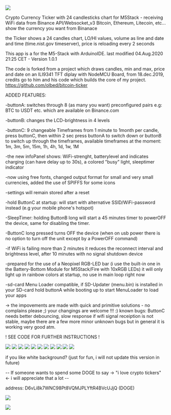 ![](preview/IMG_1.jpg)
 
Crypto Currency Ticker with 24 candlesticks chart for M5Stack - receiving WiFi data from Binance API/Websocket_v3 
Bitcoin, Ethereum, Litecoin, etc... show the currency you want from Binanace

the Ticker shows a 24 candles chart, LO/HI values, volume as line and date and time (time.nist.gov timeserver), price is reloading every 2 seconds

This app is a for the M5-Stack with ArduinoIDE. last modified 04.Aug.2020 21:25 CET - Version 1.0.1

The code is forked from a project which draws candles, min and max, price and date on an ILI9341 TFT diplay with NodeMCU Board, from 18.dec.2019, credits go to him and his code which builds the core of my project. https://github.com/olbed/bitcoin-ticker

ADDED FEATURES:

-buttonA: switches through 8 (as many you want) preconfigured pairs e.g: BTC to USDT etc. which are available on Binance.com

-buttonB: changes the LCD-brightness in 4 levels

-buttonC: 9 changeable Timeframes from 1 minute to 1month per candle, press buttonC, then within 2 sec press buttonA to switch down or buttonB to switch up through the timeframes, available timeframes at the moment: 1m, 3m, 5m, 15m, 1h, 4h, 1d, 1w, 1M

-the new infoPanel shows: WiFi-strenght, batterylevel and indicates charging (can have delay up to 30s), a colored "busy" light, sleeptimer indicator

-now using free fonts, changed output format for small and very small currencies, added the use of SPIFFS for some icons

-settings will remain stored after a reset

-hold ButtonC at startup: will start with alternative SSID/WiFi-password instead (e.g your mobile phone's hotspot)

-SleepTimer: holding ButtonB long will start a 45 minutes timer to powerOFF the device, same for disabling the timer.

-ButtonC long pressed turns OFF the device (when on usb power there is no option to turn off the unit except by a PowerOFF command)

-if WiFi is failing more than 2 minutes it reduces the reconnect interval and brightness level, after 10 minutes with no signal shutdown device

-prepared for the use of a Neopixel RGB-LED bar (i use the built-in one in the Battery-Bottom Module for M5Stack/Fire with 10xRGB LEDs) it will only light up in rainbow colors at startup, no use in main loop right now

-sd-card Menu Loader compatible, if SD-Updater (menu.bin) is installed in your SD-card hold buttonA while booting up to start MenuLoader to load your apps

-> the impovements are made with quick and primitive solutions - no complains please ;) your changings are welcome !!! :) known bugs: ButtonC needs better debouncing, slow response if wifi signal receiption is not stable, maybe there are a few more minor unknown bugs but in general it is working very good atm.

! SEE CODE FOR FURTHER INSTRUCTIONS !


![](preview/IMG_0new.jpg)
![](preview/IMG_0.jpg)
![](preview/IMG_2.jpg)
![](preview/IMG_3.jpg)
![](preview/IMG_4.jpg)
![](preview/IMG_5.jpg)
![](preview/IMG_6.jpg)
![](preview/IMG_7.jpg)
![](preview/IMG_81.jpg)
![](preview/IMG_8.jpg)
![](preview/IMG_9.jpg)

if you like white background? (just for fun, i will not update this version in future)




-- If someone wants to spend some DOGE to say -> "i love crypto tickers" <- i will appreciate that a lot -- 

address: D6vLi8k7WNC98Pt8VQMJPLYftR4BVcUJjQ (DOGE)

![](preview/IMG_qrd.jpg)

![](preview/dog.png)
